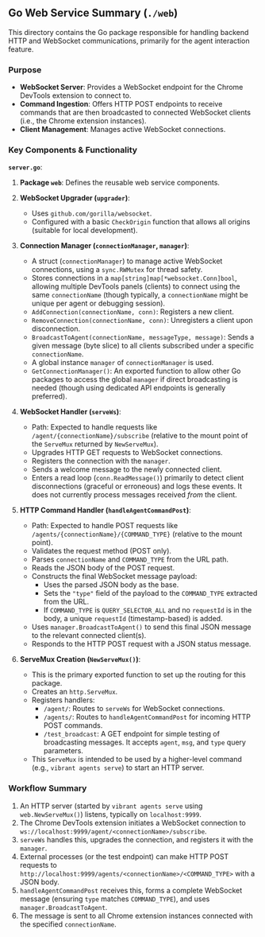## Go Web Service Summary (`./web`)

This directory contains the Go package responsible for handling backend HTTP and WebSocket communications, primarily for the agent interaction feature.

### Purpose

*   **WebSocket Server**: Provides a WebSocket endpoint for the Chrome DevTools extension to connect to.
*   **Command Ingestion**: Offers HTTP POST endpoints to receive commands that are then broadcasted to connected WebSocket clients (i.e., the Chrome extension instances).
*   **Client Management**: Manages active WebSocket connections.

### Key Components & Functionality

**`server.go`**:

1.  **Package `web`**: Defines the reusable web service components.

2.  **WebSocket Upgrader (`upgrader`)**:
    *   Uses `github.com/gorilla/websocket`.
    *   Configured with a basic `CheckOrigin` function that allows all origins (suitable for local development).

3.  **Connection Manager (`connectionManager`, `manager`)**:
    *   A struct (`connectionManager`) to manage active WebSocket connections, using a `sync.RWMutex` for thread safety.
    *   Stores connections in a `map[string]map[*websocket.Conn]bool`, allowing multiple DevTools panels (clients) to connect using the same `connectionName` (though typically, a `connectionName` might be unique per agent or debugging session).
    *   `AddConnection(connectionName, conn)`: Registers a new client.
    *   `RemoveConnection(connectionName, conn)`: Unregisters a client upon disconnection.
    *   `BroadcastToAgent(connectionName, messageType, message)`: Sends a given message (byte slice) to all clients subscribed under a specific `connectionName`.
    *   A global instance `manager` of `connectionManager` is used.
    *   `GetConnectionManager()`: An exported function to allow other Go packages to access the global `manager` if direct broadcasting is needed (though using dedicated API endpoints is generally preferred).

4.  **WebSocket Handler (`serveWs`)**:
    *   Path: Expected to handle requests like `/agent/{connectionName}/subscribe` (relative to the mount point of the `ServeMux` returned by `NewServeMux`).
    *   Upgrades HTTP GET requests to WebSocket connections.
    *   Registers the connection with the `manager`.
    *   Sends a welcome message to the newly connected client.
    *   Enters a read loop (`conn.ReadMessage()`) primarily to detect client disconnections (graceful or erroneous) and logs these events. It does not currently process messages received *from* the client.

5.  **HTTP Command Handler (`handleAgentCommandPost`)**:
    *   Path: Expected to handle POST requests like `/agents/{connectionName}/{COMMAND_TYPE}` (relative to the mount point).
    *   Validates the request method (POST only).
    *   Parses `connectionName` and `COMMAND_TYPE` from the URL path.
    *   Reads the JSON body of the POST request.
    *   Constructs the final WebSocket message payload:
        *   Uses the parsed JSON body as the base.
        *   Sets the `"type"` field of the payload to the `COMMAND_TYPE` extracted from the URL.
        *   If `COMMAND_TYPE` is `QUERY_SELECTOR_ALL` and no `requestId` is in the body, a unique `requestId` (timestamp-based) is added.
    *   Uses `manager.BroadcastToAgent()` to send this final JSON message to the relevant connected client(s).
    *   Responds to the HTTP POST request with a JSON status message.

6.  **ServeMux Creation (`NewServeMux()`)**:
    *   This is the primary exported function to set up the routing for this package.
    *   Creates an `http.ServeMux`.
    *   Registers handlers:
        *   `/agent/`: Routes to `serveWs` for WebSocket connections.
        *   `/agents/`: Routes to `handleAgentCommandPost` for incoming HTTP POST commands.
        *   `/test_broadcast`: A GET endpoint for simple testing of broadcasting messages. It accepts `agent`, `msg`, and `type` query parameters.
    *   This `ServeMux` is intended to be used by a higher-level command (e.g., `vibrant agents serve`) to start an HTTP server.

### Workflow Summary

1.  An HTTP server (started by `vibrant agents serve` using `web.NewServeMux()`) listens, typically on `localhost:9999`.
2.  The Chrome DevTools extension initiates a WebSocket connection to `ws://localhost:9999/agent/<connectionName>/subscribe`.
3.  `serveWs` handles this, upgrades the connection, and registers it with the `manager`.
4.  External processes (or the test endpoint) can make HTTP POST requests to `http://localhost:9999/agents/<connectionName>/<COMMAND_TYPE>` with a JSON body.
5.  `handleAgentCommandPost` receives this, forms a complete WebSocket message (ensuring `type` matches `COMMAND_TYPE`), and uses `manager.BroadcastToAgent`.
6.  The message is sent to all Chrome extension instances connected with the specified `connectionName`.
